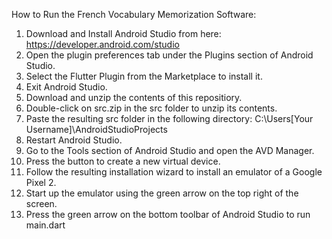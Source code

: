How to Run the French Vocabulary Memorization Software:

1. Download and Install Android Studio from here: https://developer.android.com/studio
2. Open the plugin preferences tab under the Plugins section of Android Studio.
3. Select the Flutter Plugin from the Marketplace to install it.
4. Exit Android Studio.
5. Download and unzip the contents of this repositiory.
6. Double-click on src.zip in the src folder to unzip its contents.
7. Paste the resulting src folder in the following directory: C:\Users\[Your Username]\AndroidStudioProjects
8. Restart Android Studio.
9. Go to the Tools section of Android Studio and open the AVD Manager.
10. Press the button to create a new virtual device.
11. Follow the resulting installation wizard to install an emulator of a Google Pixel 2.
12. Start up the emulator using the green arrow on the top right of the screen.
13. Press the green arrow on the bottom toolbar of Android Studio to run main.dart
